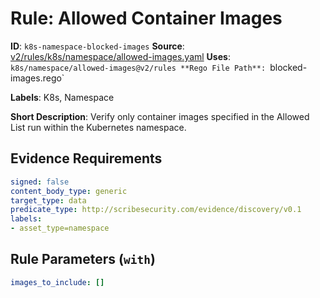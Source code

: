 # Rule: Allowed Container Images

**ID**: `k8s-namespace-blocked-images`
**Source**: [v2/rules/k8s/namespace/allowed-images.yaml](https://github.com/scribe-public/sample-policies/v2/rules/k8s/namespace/allowed-images.yaml)
**Uses**: `k8s/namespace/allowed-images@v2/rules
**Rego File Path**: `blocked-images.rego`

**Labels**: K8s, Namespace

**Short Description**: Verify only container images specified in the Allowed List run within the Kubernetes namespace.

## Evidence Requirements

```yaml
signed: false
content_body_type: generic
target_type: data
predicate_type: http://scribesecurity.com/evidence/discovery/v0.1
labels:
- asset_type=namespace
```
## Rule Parameters (`with`)

```yaml
images_to_include: []
```
